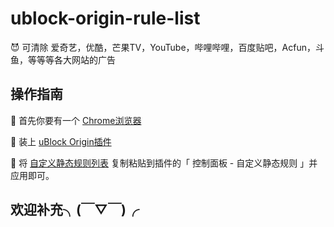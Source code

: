 # ublock-origin-rule-list

😈 可清除 爱奇艺，优酷，芒果TV，YouTube，哔哩哔哩，百度贴吧，Acfun，斗鱼，等等等各大网站的广告

## 操作指南
👹 首先你要有一个 <a href="https://www.google.com/intl/zh-CN/chrome/" target="_blank">Chrome浏览器</a>

🤡 装上 <a href="https://chrome.google.com/webstore/detail/ublock-origin/cjpalhdlnbpafiamejdnhcphjbkeiagm?utm_source=chrome-ntp-icon" target="_blank">uBlock Origin插件</a>

💅 将 [自定义静态规则列表](https://github.com/tongtingting/ublock-origin-rule-list/blob/master/ublock-origin-rule-list.txt) 复制粘贴到插件的「 控制面板 - 自定义静态规则 」并应用即可。 


## 欢迎补充╮(￣▽￣)╭
